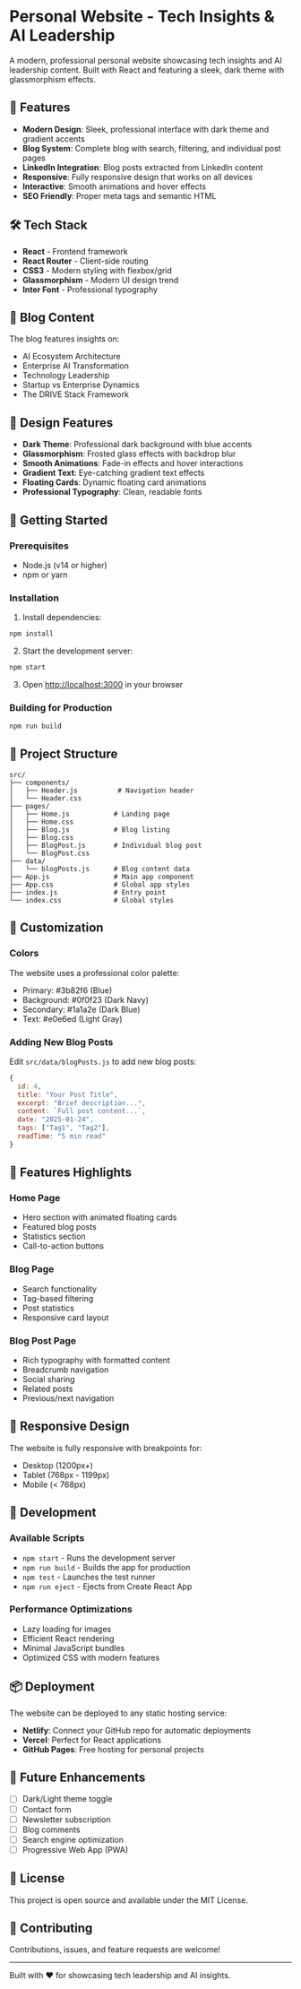 # Personal Website - Tech Insights & AI Leadership

A modern, professional personal website showcasing tech insights and AI leadership content. Built with React and featuring a sleek, dark theme with glassmorphism effects.

## 🚀 Features

- **Modern Design**: Sleek, professional interface with dark theme and gradient accents
- **Blog System**: Complete blog with search, filtering, and individual post pages
- **LinkedIn Integration**: Blog posts extracted from LinkedIn content
- **Responsive**: Fully responsive design that works on all devices
- **Interactive**: Smooth animations and hover effects
- **SEO Friendly**: Proper meta tags and semantic HTML

## 🛠️ Tech Stack

- **React** - Frontend framework
- **React Router** - Client-side routing
- **CSS3** - Modern styling with flexbox/grid
- **Glassmorphism** - Modern UI design trend
- **Inter Font** - Professional typography

## 📝 Blog Content

The blog features insights on:
- AI Ecosystem Architecture
- Enterprise AI Transformation
- Technology Leadership
- Startup vs Enterprise Dynamics
- The DRIVE Stack Framework

## 🎨 Design Features

- **Dark Theme**: Professional dark background with blue accents
- **Glassmorphism**: Frosted glass effects with backdrop blur
- **Smooth Animations**: Fade-in effects and hover interactions
- **Gradient Text**: Eye-catching gradient text effects
- **Floating Cards**: Dynamic floating card animations
- **Professional Typography**: Clean, readable fonts

## 🚀 Getting Started

### Prerequisites

- Node.js (v14 or higher)
- npm or yarn

### Installation

1. Install dependencies:
```bash
npm install
```

2. Start the development server:
```bash
npm start
```

3. Open [http://localhost:3000](http://localhost:3000) in your browser

### Building for Production

```bash
npm run build
```

## 🎯 Project Structure

```
src/
├── components/
│   ├── Header.js          # Navigation header
│   └── Header.css
├── pages/
│   ├── Home.js           # Landing page
│   ├── Home.css
│   ├── Blog.js           # Blog listing
│   ├── Blog.css
│   ├── BlogPost.js       # Individual blog post
│   └── BlogPost.css
├── data/
│   └── blogPosts.js      # Blog content data
├── App.js                # Main app component
├── App.css               # Global app styles
├── index.js              # Entry point
└── index.css             # Global styles
```

## 🎨 Customization

### Colors
The website uses a professional color palette:
- Primary: #3b82f6 (Blue)
- Background: #0f0f23 (Dark Navy)
- Secondary: #1a1a2e (Dark Blue)
- Text: #e0e6ed (Light Gray)

### Adding New Blog Posts

Edit `src/data/blogPosts.js` to add new blog posts:

```javascript
{
  id: 4,
  title: "Your Post Title",
  excerpt: "Brief description...",
  content: `Full post content...`,
  date: "2025-01-24",
  tags: ["Tag1", "Tag2"],
  readTime: "5 min read"
}
```

## 🌟 Features Highlights

### Home Page
- Hero section with animated floating cards
- Featured blog posts
- Statistics section
- Call-to-action buttons

### Blog Page
- Search functionality
- Tag-based filtering
- Post statistics
- Responsive card layout

### Blog Post Page
- Rich typography with formatted content
- Breadcrumb navigation
- Social sharing
- Related posts
- Previous/next navigation

## 📱 Responsive Design

The website is fully responsive with breakpoints for:
- Desktop (1200px+)
- Tablet (768px - 1199px)
- Mobile (< 768px)

## 🔧 Development

### Available Scripts

- `npm start` - Runs the development server
- `npm run build` - Builds the app for production
- `npm test` - Launches the test runner
- `npm run eject` - Ejects from Create React App

### Performance Optimizations

- Lazy loading for images
- Efficient React rendering
- Minimal JavaScript bundles
- Optimized CSS with modern features

## 📦 Deployment

The website can be deployed to any static hosting service:

- **Netlify**: Connect your GitHub repo for automatic deployments
- **Vercel**: Perfect for React applications
- **GitHub Pages**: Free hosting for personal projects

## 🎯 Future Enhancements

- [ ] Dark/Light theme toggle
- [ ] Contact form
- [ ] Newsletter subscription
- [ ] Blog comments
- [ ] Search engine optimization
- [ ] Progressive Web App (PWA)

## 📄 License

This project is open source and available under the MIT License.

## 🤝 Contributing

Contributions, issues, and feature requests are welcome!

---

Built with ❤️ for showcasing tech leadership and AI insights. 